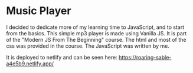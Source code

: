 # Music Player

I decided to dedicate more of my learning time to JavaScript, and to start from the basics. This simple mp3 player is made using Vanilla JS. It is part of the "Modern JS From The Beginning" course. The html and most of the css was provided in the course. The JavaScript was written by me.

It is deployed to netlify and can be seen here: https://roaring-sable-a4e5b9.netlify.app/
